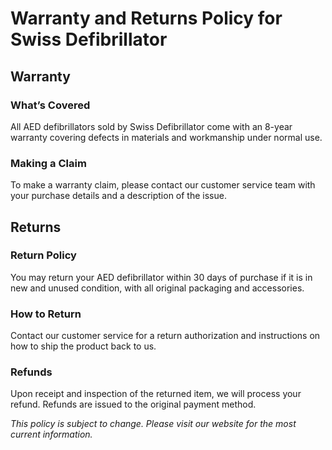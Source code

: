# Warranty and Returns Policy for Swiss Defibrillator

## Warranty

### What’s Covered

All AED defibrillators sold by Swiss Defibrillator come with an 8-year warranty covering defects in materials and workmanship under normal use.

### Making a Claim

To make a warranty claim, please contact our customer service team with your purchase details and a description of the issue.

## Returns

### Return Policy

You may return your AED defibrillator within 30 days of purchase if it is in new and unused condition, with all original packaging and accessories.

### How to Return

Contact our customer service for a return authorization and instructions on how to ship the product back to us.

### Refunds

Upon receipt and inspection of the returned item, we will process your refund. Refunds are issued to the original payment method.

_This policy is subject to change. Please visit our website for the most current information._
